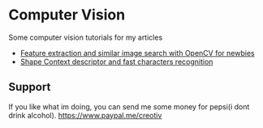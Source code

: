 # Computer Vision
Some computer vision tutorials for my articles

- [Feature extraction and similar image search with OpenCV for newbies](https://medium.com/machine-learning-world/feature-extraction-and-similar-image-search-with-opencv-for-newbies-3c59796bf774)
- [Shape Context descriptor and fast characters recognition](https://medium.com/machine-learning-world/shape-context-descriptor-and-fast-characters-recognition-c031eac726f9)

## Support 

If you like what im doing, you can send me some money for pepsi(i dont drink alcohol).
https://www.paypal.me/creotiv
